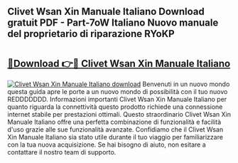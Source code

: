 ## Clivet Wsan Xin Manuale Italiano Download gratuit PDF - Part-7oW Italiano Nuovo manuale del proprietario di riparazione RYoKP

# <h2><a href="http://dfa3yy.blite.top/?on=Clivet+Wsan+Xin+Manuale+Italiano">🔗Download 👉🔴 Clivet Wsan Xin Manuale Italiano</a></h2>

[![Clivet Wsan Xin Manuale Italiano download](https://i.imgur.com/lujVjoI.png)](http://dfa3yy.blite.top/?on=Clivet+Wsan+Xin+Manuale+Italiano)
Benvenuti in un nuovo mondo questa guida apre le porte a un nuovo mondo di possibilità con il tuo nuovo REDDDDDDD. Informazioni importanti Clivet Wsan Xin Manuale Italiano per quanto riguarda la connettività questo prodotto richiede una connessione internet stabile per prestazioni ottimali. Questo straordinario Clivet Wsan Xin Manuale Italiano offre una perfetta combinazione di funzionalità e facilità d'uso grazie alle sue funzionalità avanzate. Confidiamo che il Clivet Wsan Xin Manuale Italiano sia stato utile durante il tuo viaggio per familiarizzare con la tua nuova acquisizione. Se hai bisogno di aiuto, non esitare a contattare il nostro team di supporto.
